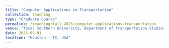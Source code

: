 ```yaml
---
title: "Computer Applications in Transportation"
collection: teaching
type: "Graduate Course"
permalink: /teaching/fall-2025-computer-applications-transportation
venue: "Texas Southern University, Department of Transportation Studies"
date: 2025-09-01
location: "Houston - TX, USA"
---
```

